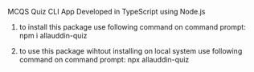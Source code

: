 MCQS Quiz CLI App Developed in TypeScript using Node.js


1. to install this package use following command on command prompt:
npm i allauddin-quiz

2. to use this package wihtout installing on local system use following command on command prompt:
npx allauddin-quiz
